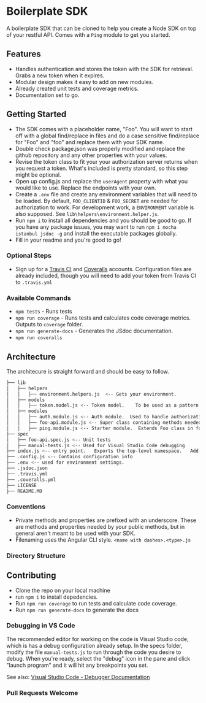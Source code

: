 # Boilerplate SDK

A boilerplate SDK that can be cloned to help you create a Node SDK on top of your restful API.   Comes with a `Ping` module to get you started.

## Features

- Handles authentication and stores the token with the SDK for retrieval.   Grabs a new token when it expires.
- Modular design makes it easy to add on new modules.
- Already created unit tests and coverage metrics.
- Documentation set to go.

## Getting Started

- The SDK comes with a placeholder name, "Foo".   You will want to start off with a global find/replace in files and do a case sensitive find/replace for "Foo" and "foo" and replace them with your SDK name.
- Double check package.json was properly modified and replace the github repository and any other properties with your values.
- Revise the token class to fit your your authorization server returns when you request a token.   What's included is pretty standard, so this step might be optional.
- Open up config.js and replace the `userAgent` property with what you would like to use.  Replace the endpoints with your own.
- Create a `.env` file and create any environment variables that will need to be loaded.   By default, `FOO_CLIENTID` & `FOO_SECRET` are needed for authorization to work.   For development work, a `ENVIRONMENT` variable is also supposed.   See `lib\helpers\environment.helper.js`.
- Run `npm i` to install all dependencies and you should be good to go.   If you have any package issues, you may want to run `npm i mocha istanbul jsdoc -g` and install the executable packages globally.
- Fill in your readme and you're good to go!

### Optional Steps

- Sign up for a [Travis CI](https://travis-ci.org) and [Coveralls](https://coveralls.io) accounts.  Configuration files are already included, though you will need to add your token from Travis CI to `.travis.yml`

### Available Commands

- `npm tests` - Runs tests
- `npm run coverage` - Runs tests and calculates code coverage metrics.  Outputs to `coverage` folder.
- `npm run generate-docs` - Generates the JSdoc documentation.
- `npm run coveralls`

## Architecture

The architecure is straight forward and should be easy to follow.

```bash
├── lib
│   ├── helpers
│   │   ├── environment.helpers.js  <-- Gets your environment.
│   ├── models
│   │   ├── token.model.js <-- Token model.    To be used as a pattern module, but needed by thr auth module.
│   ├── modules
│   │   ├── auth.module.js <-- Auth module.  Used to handle authorization
│   │   ├── foo-api.module.js <-- Super class containing methods needed by sub-classes to call your API.   All sub classes inherit this.
│   │   ├── ping.module.js <-- Starter module.  Extends Foo class in foo-api.module.js   To be used as a pattern example.  Can be deleted
├── spec
│   ├── foo-api.spec.js <-- Unit tests
│   ├── manual-tests.js <-- Used for Visual Studio Code debugging
├── index.js <-- entry point.   Exports the top-level namespace.   Add new modules to Foo object to expose them to the user
├── .config.js <-- Contains configuration info
├── .env <-- used for environment settings.
├── .jsdoc.json
├── .travis.yml
├── .coveralls.yml
├── LICENSE
├── README.MD
```

### Conventions

- Private methods and properties are prefixed with an underscore.   These are methods and properties needed by your public methods, but in general aren't meant to be used with your SDK.
- Filenaming uses the Angular CLI style.   `<name with dashes>.<type>.js`

### Directory Structure

## Contributing

- Clone the repo on your local machine
- run `npm i` to install depedencies.
- Run `npm run coverage` to run tests and calculate code coverage.
- Run `npm run generate-docs` to generate the docs

### Debugging in VS Code

The recommended editor for working on the code is Visual Studio code, which is has a debug configuration already setup.
In the specs folder, modify the file `manual-tests.js` to run through the code you desire to debug.  When you're ready, select the "debug" icon in the pane and click "launch program" and it will hit any breakpoints you set.

See also: [Visual Studio Code - Debugger Documentation](https://code.visualstudio.com/docs/editor/debugging#_launch-configurations)

### Pull Requests Welcome
